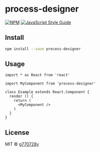 # process-designer

> 

[![NPM](https://img.shields.io/npm/v/process-designer.svg)](https://www.npmjs.com/package/process-designer) [![JavaScript Style Guide](https://img.shields.io/badge/code_style-standard-brightgreen.svg)](https://standardjs.com)

## Install

```bash
npm install --save process-designer
```

## Usage

```tsx
import * as React from 'react'

import MyComponent from 'process-designer'

class Example extends React.Component {
  render () {
    return (
      <MyComponent />
    )
  }
}
```

## License

MIT © [g770728y](https://github.com/g770728y)
